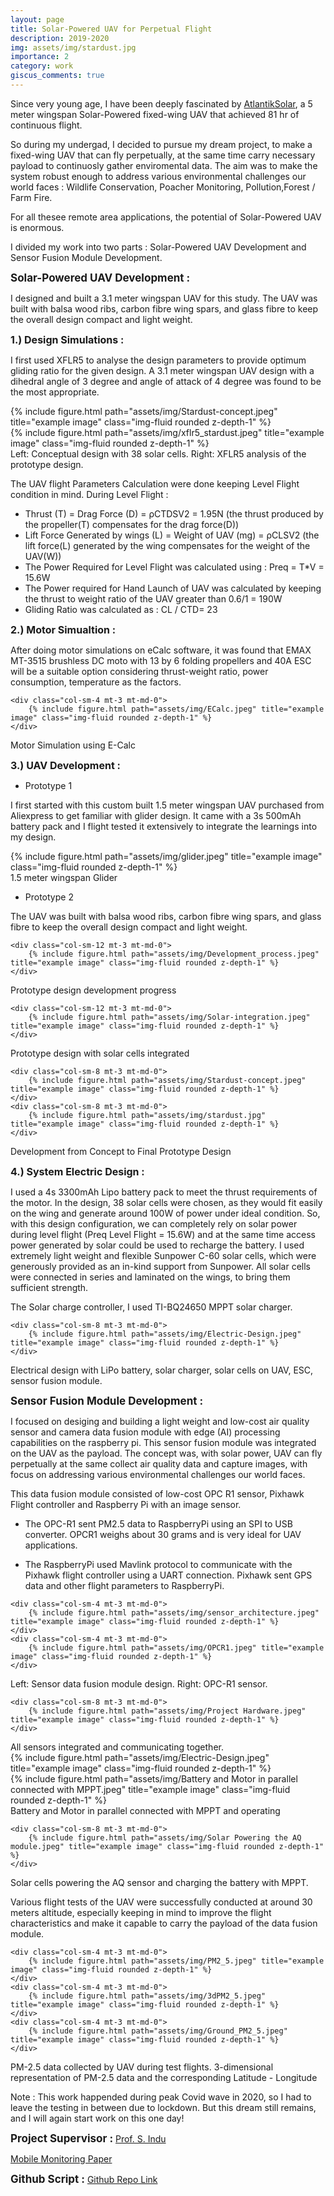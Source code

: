 ```yaml
---
layout: page
title: Solar-Powered UAV for Perpetual Flight
description: 2019-2020
img: assets/img/stardust.jpg
importance: 2
category: work
giscus_comments: true
---
```


Since very young age, I have been deeply fascinated by <a href="https://www.atlantiksolar.ethz.ch/index.html" target="_blank">AtlantikSolar</a>, a 5 meter wingspan Solar-Powered fixed-wing UAV that achieved 81 hr of continuous flight.

So during my undergad, I decided to pursue my dream project, to make a fixed-wing UAV that can fly perpetually, at the same time carry necessary payload to continuosly gather enviromental data. The aim was to make the system robust enough to address various environmental challenges our world faces : Wildlife Conservation, Poacher Monitoring, Pollution,Forest / Farm Fire. 

For all thesee remote area applications, the potential of Solar-Powered UAV is enormous. 

I divided my work into two parts : Solar-Powered UAV Development and Sensor Fusion Module Development.



<span style="font-size: 17px;"><b>Solar-Powered UAV Development :</b></span>

I designed and built a 3.1 meter wingspan UAV for this study. The UAV was built with balsa wood ribs, carbon fibre wing spars, and glass fibre to keep the overall design compact and light weight.

<span style="font-size: 16px;"><b>1.) Design Simulations :</b></span>

I first used XFLR5 to analyse the design parameters to provide optimum gliding ratio for the given design. A 3.1 meter wingspan UAV design with a dihedral angle of 3 degree and angle of attack of 4 degree was found to be the most appropriate.

<div class="row justify-content-sm-center">
    <div class="col-sm-8 mt-3 mt-md-0">
        {% include figure.html path="assets/img/Stardust-concept.jpeg" title="example image" class="img-fluid rounded z-depth-1" %}
    </div>
    <div class="col-sm-4 mt-3 mt-md-0">
        {% include figure.html path="assets/img/xflr5_stardust.jpeg" title="example image" class="img-fluid rounded z-depth-1" %}
    </div>

</div>
<div class="caption">
Left: Conceptual design with 38 solar cells. Right: XFLR5 analysis of the prototype design.
</div>


The UAV flight Parameters Calculation were done keeping Level Flight condition in mind. During Level Flight :
- Thrust (T) = Drag Force (D) = ρCTDSV2 = 1.95N (the thrust produced by the propeller(T) compensates for the drag force(D))
- Lift Force Generated by wings (L) = Weight of UAV (mg) = ρCLSV2 (the lift force(L) generated by the wing compensates for the weight of the UAV(W))
- The Power Required for Level Flight was calculated using : Preq = T*V = 15.6W
- The Power required for Hand Launch of UAV was calculated by keeping the thrust to weight ratio of the UAV greater than 0.6/1 = 190W 
- Gliding Ratio was calculated as : CL / CTD= 23


<span style="font-size: 16px;"><b>2.) Motor Simualtion :</b></span>

After doing motor simulations on eCalc software, it was found that EMAX MT-3515 brushless DC moto with 13 by 6 folding propellers and 40A ESC will be a suitable option considering thrust-weight ratio, power consumption, temperature as the factors.

<div class="row justify-content-sm-center">

    <div class="col-sm-4 mt-3 mt-md-0">
        {% include figure.html path="assets/img/ECalc.jpeg" title="example image" class="img-fluid rounded z-depth-1" %}
    </div>
</div>
<div class="caption">
Motor Simulation using E-Calc</div>

<span style="font-size: 16px;"><b>3.) UAV Development :</b></span>

- Prototype 1
<div class="row">
    <div class="col">
        <p> I first started with this custom built 1.5 meter wingspan UAV purchased from Aliexpress to get familiar with glider design. It came with a 3s 500mAh battery pack and I flight tested it extensively to integrate the learnings into my design.</p>
    </div>
</div>
 

<div class="row justify-content-sm-center">
    <div class="col-sm-4 mt-3 mt-md-0">
        {% include figure.html path="assets/img/glider.jpeg" title="example image" class="img-fluid rounded z-depth-1" %}
    </div>

</div>
<div class="caption">
1.5 meter wingspan Glider</div>

- Prototype 2 
<div class="row">
    <div class="col">
        <p> The UAV was built with balsa wood ribs, carbon fibre wing spars, and glass fibre to keep the overall design compact and light weight.</p>
    </div>
</div>
 

<div class="row justify-content-sm-center">

    <div class="col-sm-12 mt-3 mt-md-0">
        {% include figure.html path="assets/img/Development_process.jpeg" title="example image" class="img-fluid rounded z-depth-1" %}
    </div>

</div>
<div class="caption">
Prototype design development progress</div>

<div class="row justify-content-sm-center">

    <div class="col-sm-12 mt-3 mt-md-0">
        {% include figure.html path="assets/img/Solar-integration.jpeg" title="example image" class="img-fluid rounded z-depth-1" %}
    </div>

</div>
<div class="caption">
Prototype design with solar cells integrated
</div>

<div class="row justify-content-sm-center">

    <div class="col-sm-8 mt-3 mt-md-0">
        {% include figure.html path="assets/img/Stardust-concept.jpeg" title="example image" class="img-fluid rounded z-depth-1" %}
    </div>
    <div class="col-sm-8 mt-3 mt-md-0">
        {% include figure.html path="assets/img/stardust.jpg" title="example image" class="img-fluid rounded z-depth-1" %}
    </div>

</div>
<div class="caption">
    Development from Concept to Final Prototype Design
</div>

<span style="font-size: 16px;"><b>4.) System Electric Design :</b></span>

I used a 4s 3300mAh Lipo battery pack to meet the thrust requirements of the motor. In the design, 38 solar cells were chosen, as they would fit easily on the wing and generate around 100W of power under ideal condition. So, with this design configuration, we can completely rely on solar power during level flight (Preq Level Flight = 15.6W) and at the same time access power generated by solar could be used to recharge the battery. I used extremely light weight and flexible Sunpower C-60 solar cells, which were generously provided as an in-kind support from Sunpower. All solar cells were connected in series and laminated on the wings, to bring them sufficient strength.

The Solar charge controller, I used TI-BQ24650 MPPT solar charger. 

<div class="row justify-content-sm-center">

    <div class="col-sm-8 mt-3 mt-md-0">
        {% include figure.html path="assets/img/Electric-Design.jpeg" title="example image" class="img-fluid rounded z-depth-1" %}
    </div>
</div>
<div class="caption">
Electrical design with LiPo battery, solar charger, solar cells on UAV, ESC, sensor fusion module.
</div>



<span style="font-size: 17px;"><b>Sensor Fusion Module Development :</b></span>

I focused on desiging and building a light weight and low-cost air quality sensor and camera data fusion module with edge (AI) processing capabilities on the raspberry pi.
This sensor fusion module was integrated on the UAV as the payload. The concept was, with solar power, UAV can fly perpetually at the same collect air quality data and capture images, with focus on addressing various environmental challenges our world faces.

This data fusion module consisted of low-cost OPC R1 sensor, Pixhawk Flight controller and Raspberry Pi with an image sensor.

- The OPC-R1 sent PM2.5 data to RaspberryPi using an SPI to USB converter. OPCR1 weighs about 30 grams and is very ideal for UAV applications.

- The RaspberryPi used Mavlink protocol to communicate with the Pixhawk flight controller using a UART connection. Pixhawk sent GPS data and other flight parameters to RaspberryPi.

<div class="row justify-content-sm-center">

    <div class="col-sm-4 mt-3 mt-md-0">
        {% include figure.html path="assets/img/sensor_architecture.jpeg" title="example image" class="img-fluid rounded z-depth-1" %}
    </div>
    <div class="col-sm-4 mt-3 mt-md-0">
        {% include figure.html path="assets/img/OPCR1.jpeg" title="example image" class="img-fluid rounded z-depth-1" %}
    </div>
</div>
<div class="caption">
Left: Sensor data fusion module design. Right: OPC-R1 sensor.
</div>

<div class="row justify-content-sm-center">

    <div class="col-sm-8 mt-3 mt-md-0">
        {% include figure.html path="assets/img/Project Hardware.jpeg" title="example image" class="img-fluid rounded z-depth-1" %}
    </div>
</div>
<div class="caption">
    All sensors integrated and communicating together.
</div>



<div class="row justify-content-sm-center">
    <div class="col-sm-4 mt-3 mt-md-0">
        {% include figure.html path="assets/img/Electric-Design.jpeg" title="example image" class="img-fluid rounded z-depth-1" %}
    </div>
    <div class="col-sm-8 mt-3 mt-md-0">
        {% include figure.html path="assets/img/Battery and Motor in parallel connected with MPPT.jpeg" title="example image" class="img-fluid rounded z-depth-1" %}
    </div>

</div>
<div class="caption">
Battery and Motor in parallel connected with MPPT and operating</div>

<div class="row justify-content-sm-center">

    <div class="col-sm-8 mt-3 mt-md-0">
        {% include figure.html path="assets/img/Solar Powering the AQ module.jpeg" title="example image" class="img-fluid rounded z-depth-1" %}
    </div>
</div>
<div class="caption">
Solar cells powering the AQ sensor and charging the battery with MPPT.</div>

Various flight tests of the UAV were successfully conducted at around 30 meters altitude, especially keeping in mind to improve the flight characteristics and make it capable to carry the payload of the data fusion module. 



<div class="row justify-content-sm-center">

    <div class="col-sm-4 mt-3 mt-md-0">
        {% include figure.html path="assets/img/PM2_5.jpeg" title="example image" class="img-fluid rounded z-depth-1" %}
    </div>
    <div class="col-sm-4 mt-3 mt-md-0">
        {% include figure.html path="assets/img/3dPM2_5.jpeg" title="example image" class="img-fluid rounded z-depth-1" %}
    </div>
    <div class="col-sm-4 mt-3 mt-md-0">
        {% include figure.html path="assets/img/Ground_PM2_5.jpeg" title="example image" class="img-fluid rounded z-depth-1" %}
    </div>

</div>
<div class="caption">
PM-2.5 data collected by UAV during test flights. 3-dimensional representation of PM-2.5 data and the corresponding Latitude - Longitude
</div>

Note : This work happended during peak Covid wave in 2020, so I had to leave the testing in between due to lockdown. But this dream still remains, and I will again start work on this one day!

<span style="font-size: 17px;"><b>Project Supervisor :</b></span>
<a href="https://www.ise.fraunhofer.de/en/about-us/staff-profiles/dimroth-frank.html" target="_blank"> Prof. S. Indu</a> 
 <br>

<a href="assets/pdf/example_pdf.pdf" target="_blank">Mobile Monitoring Paper</a>

<span style="font-size: 17px;"><b>Github Script :</b></span>
<a href="https://drive.google.com/drive/u/4/folders/1yQTbllgLPr3c9V7HNQWFJo04lzmBBcMy" target="_blank"> Github Repo Link</a> 
 <br>

